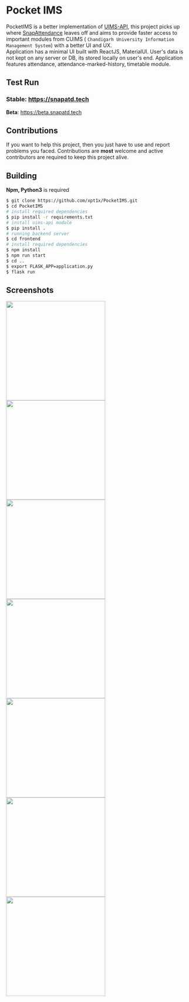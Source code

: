 # Pocket IMS

PocketIMS is a better implementation of [UIMS-API](https://github.com/cu-unofficial/uims-api), this project picks up where [SnapAttendance](https://github.com/xpt1x/SnapAttendance/) leaves off and aims to provide faster access to important modules from CUIMS ( `Chandigarh University Information Management System`) with a better UI and UX.  
Application has a minimal UI built with ReactJS, MaterialUI. User's data is not kept on any server or DB, its stored locally on user's end. Application features attendance, attendance-marked-history, timetable module.

## Test Run

### **Stable**: https://snapatd.tech  
**Beta**: https://beta.snapatd.tech

## Contributions

If you want to help this project, then you just have to use and report problems you faced.
Contributions are **most** welcome and active contributors are required to keep this project alive.

## Building

**Npm, Python3** is required

```bash
$ git clone https://github.com/xpt1x/PocketIMS.git
$ cd PocketIMS
# install required dependencies
$ pip install -r requirements.txt
# install uims-api module
$ pip install .
# running backend server
$ cd frontend
# install required dependencies
$ npm install
$ npm run start
$ cd ..
$ export FLASK_APP=application.py
$ flask run
```

## Screenshots
<img src="https://i.imgur.com/uFBj7Ev.png" width="270"><img src="https://i.imgur.com/DWCM65Q.png" width="270"><img src="https://i.imgur.com/pOaUxec.png" width="270"><img src="https://i.imgur.com/9tROy9n.png" width="270"><img src="https://i.imgur.com/1Mwd9Fr.png" width="270"><img src="https://i.imgur.com/L101qHX.png" width="270"><img src="https://i.imgur.com/SUEeBNc.png" width="270">
